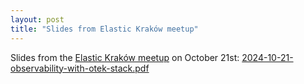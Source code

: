 ```yaml
---
layout: post
title: "Slides from Elastic Kraków meetup"
---
```


Slides from the [Elastic Kraków meetup](https://www.meetup.com/elastic-krakow/events/303194747) on October 21st: [2024-10-21-observability-with-otek-stack.pdf](./assets/2024-10-21-observability-with-otek-stack.pdf)

